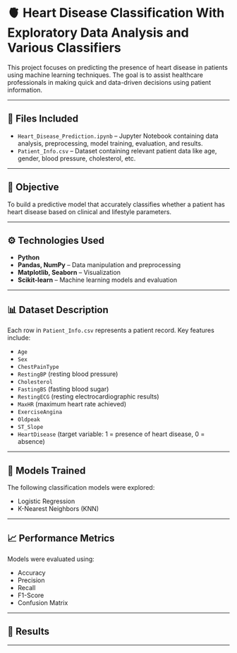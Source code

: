 # 🫀 Heart Disease Classification With Exploratory Data Analysis and Various Classifiers

This project focuses on predicting the presence of heart disease in patients using machine learning techniques. The goal is to assist healthcare professionals in making quick and data-driven decisions using patient information.

---

## 📁 Files Included

- `Heart_Disease_Prediction.ipynb` – Jupyter Notebook containing data analysis, preprocessing, model training, evaluation, and results.
- `Patient_Info.csv` – Dataset containing relevant patient data like age, gender, blood pressure, cholesterol, etc.

---

## 🧠 Objective

To build a predictive model that accurately classifies whether a patient has heart disease based on clinical and lifestyle parameters.

---

## ⚙️ Technologies Used

- **Python**
- **Pandas, NumPy** – Data manipulation and preprocessing
- **Matplotlib, Seaborn** – Visualization
- **Scikit-learn** – Machine learning models and evaluation

---

## 📊 Dataset Description

Each row in `Patient_Info.csv` represents a patient record. Key features include:

- `Age`
- `Sex`
- `ChestPainType`
- `RestingBP` (resting blood pressure)
- `Cholesterol`
- `FastingBS` (fasting blood sugar)
- `RestingECG` (resting electrocardiographic results)
- `MaxHR` (maximum heart rate achieved)
- `ExerciseAngina`
- `Oldpeak`
- `ST_Slope`
- `HeartDisease` (target variable: 1 = presence of heart disease, 0 = absence)

---

## 🧪 Models Trained

The following classification models were explored:

- Logistic Regression
- K-Nearest Neighbors (KNN)

---

## 📈 Performance Metrics

Models were evaluated using:

- Accuracy
- Precision
- Recall
- F1-Score
- Confusion Matrix

---

## 📝 Results


---
